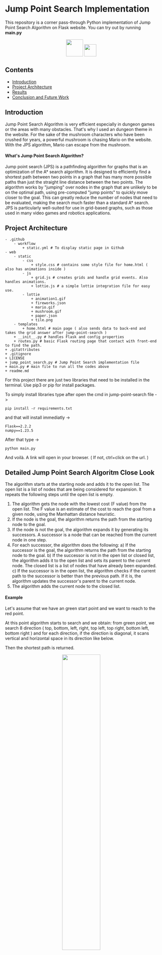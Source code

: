 # Jump Point Search Implementation

This repository is a corner pass-through Python implementation of Jump Point Search Algorithm on Flask website. You can try out by running <b>main.py</b>

<div align="center">
    <img src="https://user-images.githubusercontent.com/54884571/210841925-b975b88a-8177-4aa4-b7e1-6457aeb13480.gif" height="56"/>
    <img src="https://user-images.githubusercontent.com/54884571/210841922-639ff133-9123-4eef-a38c-3cc7f6f844f5.gif" height="40"/>
</div>

## Contents

<div>
    <ul>
        <li><a href="#introduction">Introduction</a></li>
        <li><a href="#project-architecture">Project Architecture</a></li>
        <li><a href="#results">Results</a></li>
        <li><a href="#conclusion">Conclusion and Future Work</a></li>
    </ul>
</div>

<h2 id="introduction">Introduction</h2>

Jump Point Search Algorithm is very efficient especially in dungeon games or the areas with many obstacles. That's why I used an dungeon theme in the website. For the sake of the mushroom characters who have been crushed for years, a powerful mushroom is chasing Mario on the website. With the JPS algorithm, Mario can escape from the mushroom.

#### What's Jump Point Search Algorithm?

Jump point search (JPS) is a pathfinding algorithm for graphs that is an optimization of the A* search algorithm. It is designed to efficiently find a shortest path between two points in a graph that has many more possible paths than just the straight line distance between the two points. The algorithm works by "jumping" over nodes in the graph that are unlikely to be on the optimal path, using pre-computed "jump points" to quickly move closer to the goal. This can greatly reduce the number of nodes that need to be evaluated, making the search much faster than a standard A* search. JPS is particularly well-suited for use in grid-based graphs, such as those used in many video games and robotics applications.

<h2 id="project-architecture">Project Architecture</h2>

```
- .github
    - workflow
        + static.yml # To display static page in Github
- web
    - static
        - css
            + style.css # contains some style file for home.html ( also has animations inside )
        - js 
            + grid.js # creates grids and handle grid events. Also handles animations.
            + lottie.js # a simple lottie integration file for easy use. 
        - lottie
            + animation1.gif
            + fireworks.json
            + mario.gif
            + mushroom.gif
            + paper.json
            + tile.png
    - templates
        + home.html # main page ( also sends data to back-end and takes the grid answer after jump-point-search ) 
    + __init__.py # handles Flask and config properties
    + routes.py # basic Flask routing page that contact with front-end to find the path.
+ .gitattributes
+ .gitignore
+ LICENSE
+ jump_point_search.py # Jump Point Search implementation file
+ main.py # main file to run all the codes above
+ readme.md
```

For this project there are just two libraries that need to be installed in the terminal. Use pip3 or pip for install packages.

To simply install libraries type after open the cmd in jump-point-search file ->
```
pip install -r requirements.txt
```

and that will install immediatly ->
```
Flask==2.2.2
numpy==1.23.5
```

After that type ->
```
python main.py
```

And voilà. A link will open in your browser. ( If not, ctrl+click on the url. )

<h2 id="jps">Detailed Jump Point Search Algoritm Close Look</h2>

The algorithm starts at the starting node and adds it to the open list. The open list is a list of nodes that are being considered for expansion. It repeats the following steps until the open list is empty.

1) The algorithm gets the node with the lowest cost (F value) from the open list. The F value is an estimate of the cost to reach the goal from a given node, using the Manhattan distance heuristic.
2) If the node is the goal, the algorithm returns the path from the starting node to the goal.
3) If the node is not the goal, the algorithm expands it by generating its successors. A successor is a node that can be reached from the current node in one step.
4) For each successor, the algorithm does the following:
    a) If the successor is the goal, the algorithm returns the path from the starting node to the goal.
    b) If the successor is not in the open list or closed list, the algorithm adds it to the open list and sets its parent to the current node. The closed list is a list of nodes that have already been expanded.
    c) If the successor is in the open list, the algorithm checks if the current path to the successor is better than the previous path. If it is, the algorithm updates the successor's parent to the current node.
5) The algorithm adds the current node to the closed list.

#### Example

Let's assume that we have an green start point and we want to reach to the red point.

At this point algorithm starts to search and we obtain: from green point, we search 8 direction ( top, bottom, left, right, top left, top right, bottom left, bottom right ) and for each direction, if the direction is diagonal, it scans vertical and horizontal space in its direction like below.

Then the shortest path is returned.

<div align="center"><img src="https://user-images.githubusercontent.com/54884571/210862898-bee6061a-aac5-43ba-b1ea-2a0894630f02.png" width ="50%"></div>

For an another example with an obstacle,

in the first iteration algorithm couldn't find the red point, so it jumps to the corner which is the closest corner to reach point and continue to search again. Remember that in this implementation, advancing each unit costs 1, advancing diagonals costs 2^(1/2).


<div align="center"><img src="https://user-images.githubusercontent.com/54884571/210863842-a0d3c691-33b0-47dd-9cbf-7d41b45f537a.png" width ="50%"></div>

<h2 id="results">Results</h2>


|     |     |     |     |     |     |     |     |     |
|:---:|:---:|:---:|:---:|:---:|:---:|:---:|:---:|:---:|
|||||<video align="center" src="https://user-images.githubusercontent.com/54884571/210867028-430cd3c7-02f1-441a-b499-58de2fcd4b7f.mp4" frameborder="0" allowfullscreen="true"></video>|||||



<h2 id="conclusion">Conclusion</h2>
